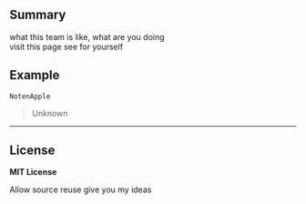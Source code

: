 ## Summary

what this team is like, what are you doing  
visit this page see for yourself  

## Example

````
NotenApple
````
> Unknown

---

<!--
### Language

<p align="left">
   <img src="https://img.shields.io/badge/html5-%23E34F26.svg?style=for-the-badge&logo=html5&logoColor=white">
   
   <!--
   <img src="https://img.shields.io/badge/javascript-%23323330.svg?style=for-the-badge&logo=javascript&logoColor=%23F7DF1E">
   -->
</p>

## License

**MIT License**

Allow source reuse give you my ideas
